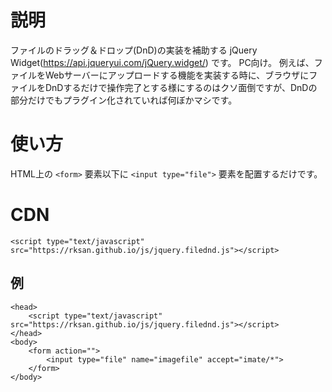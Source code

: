 # 説明

ファイルのドラッグ＆ドロップ(DnD)の実装を補助する jQuery Widget(https://api.jqueryui.com/jQuery.widget/) です。
PC向け。
例えば、ファイルをWebサーバーにアップロードする機能を実装する時に、ブラウザにファイルをDnDするだけで操作完了とする様にするのはクソ面倒ですが、DnDの部分だけでもプラグイン化されていれば何ぼかマシです。


# 使い方

HTML上の `<form>` 要素以下に `<input type="file">` 要素を配置するだけです。

# CDN

`<script type="text/javascript" src="https://rksan.github.io/js/jquery.filednd.js"></script>`

## 例

```
<head>
	<script type="text/javascript" src="https://rksan.github.io/js/jquery.filednd.js"></script>
</head>
<body>
	<form action="">
		<input type="file" name="imagefile" accept="imate/*">
	</form>
</body>
```
